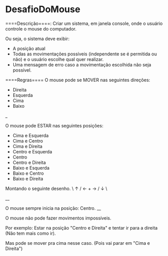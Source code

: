 # DesafioDoMouse

====Descrição====:
Criar um sistema, em janela console, onde o usuário controle o mouse do computador. 

Ou seja, o sistema deve exibir:

- A posição atual
- Todas as movimentações possíveis (independente se é permitida ou não) e o usuário escolhe qual quer realizar.
- Uma mensagem de erro caso a movimentação escolhida não seja possível.

====Regras====
O mouse pode se MOVER nas seguintes direções:
- Direita 
- Esquerda
- Cima
- Baixo

_

O mouse pode ESTAR nas seguintes posições:

- Cima e Esquerda
- Cima e Centro
- Cima e Direita
- Centro e Esquerda
- Centro
- Centro e Direita
- Baixo e Esquerda
- Baixo e Centro
- Baixo e Direita

Montando o seguinte desenho.
\ ↑ /
← + →
/ ↓ \

__

O mouse sempre inicia na posição: Centro. 
__

O mouse não pode fazer movimentos impossíveis.

Por exemplo: Estar na posição "Centro e Direita" e tentar ir para a direita (Não tem mais como ir). 

Mas pode se mover pra cima nesse caso. (Pois vai parar em "Cima e Direita")
